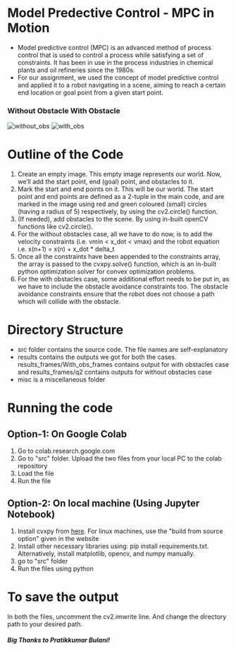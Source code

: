 # Model Predective Control - MPC in Motion
- Model predictive control (MPC) is an advanced method of process control that is used to control a process while satisfying a set of constraints. It has been in use in the process industries in chemical plants and oil refineries since the 1980s.
- For our assignment, we used the concept of model predictive control and applied it to a robot navigating in a scene, aiming to reach a certain end location or goal point from a given start point.

### Without Obstacle       With Obstacle
![without_obs](https://user-images.githubusercontent.com/44245211/137799458-26da3d51-ea3e-4aea-9422-230008a38193.gif)  ![with_obs](https://user-images.githubusercontent.com/44245211/137799455-8165fa84-70f4-41b7-9934-53f9e7c24587.gif)

# Outline of the Code
1. Create an empty image. This empty image represents our world. Now, we’ll add the start point, end (goal) point, and obstacles to it.
2. Mark the start and end points on it. This will be our world. The start point and end points are defined as a 2-tuple in the main code, and are marked in the image using red and green coloured (small) circles (having a radius of 5) respectively, by using the cv2.circle() function.
3. (If needed), add obstacles to the scene. By using in-built openCV functions like cv2.circle().
4. For the without obstacles case, all we have to do now, is to add the velocity constraints (i.e.
vmin < x_dot < vmax) and the robot equation i.e. x(n+1) = x(n) + x_dot * delta_t
5. Once all the constraints have been appended to the constraints array, the array is passed to
the cvxpy.solve() function, which is an in-built python optimization solver for convex
optimization problems.
6. For the with obstacles case, some additional effort needs to be put in, as we have to include
the obstacle avoidance constraints too. The obstacle avoidance constraints ensure that the robot does not choose a path which will collide with the obstacle.


# Directory Structure
- src folder contains the source code. The file names are self-explanatory
- results contains the outputs we got for both the cases. results_frames/With_obs_frames contains output for with obstacles case and results_frames/q2 contains outputs for without obstacles case
- misc is a miscellaneous folder
 
# Running the code
## Option-1: On Google Colab
1. Go to colab.research.google.com
2. Go to "src" folder. Upload the two files from your local PC to the colab repository
3. Load the file
4. Run the file

## Option-2: On local machine (Using Jupyter Notebook)
1. Install cvxpy from [here](https://www.cvxpy.org/install/). For linux machines, use the "build from source option" given in the website
2. Install other necessary libraries using: pip install requirements.txt. Alternatively, install matplotlib, opencv, and numpy manually.
3. go to "src" folder
4. Run the files using python

# To save the output
In both the files, uncomment the cv2.imwrite line. And change the directory path to your desired path.

##### Big Thanks to Pratikkumar Bulani!

